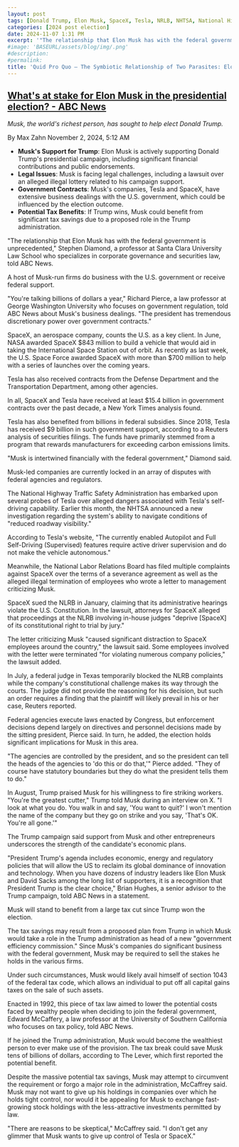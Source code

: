 ```yaml
---
layout: post
tags: [Donald Trump, Elon Musk, SpaceX, Tesla, NRLB, NHTSA, National Highway Traffic Safety Administration, National Labor Relations Board, politics, federal government graft]
categories: [2024 post election]
date: 2024-11-07 1:31 PM
excerpt: '"The relationship that Elon Musk has with the federal government is unprecedented." – Stephen Diamond, a professor at Santa Clara University Law School'
#image: 'BASEURL/assets/blog/img/.png'
#description:
#permalink:
title: 'Quid Pro Quo – The Symbiotic Relationship of Two Parasites: Elon Musk & Donald Trump'
---
```



## [What's at stake for Elon Musk in the presidential election? - ABC News](https://abcnews.go.com/Business/stake-elon-musk-presidential-election/story?id=115143069)

*Musk, the world's richest person, has sought to help elect Donald Trump.*

By Max Zahn
November 2, 2024, 5:12 AM


- **Musk's Support for Trump**: Elon Musk is actively supporting Donald Trump's presidential campaign, including significant financial contributions and public endorsements.
- **Legal Issues**: Musk is facing legal challenges, including a lawsuit over an alleged illegal lottery related to his campaign support.
- **Government Contracts**: Musk's companies, Tesla and SpaceX, have extensive business dealings with the U.S. government, which could be influenced by the election outcome.
- **Potential Tax Benefits**: If Trump wins, Musk could benefit from significant tax savings due to a proposed role in the Trump administration.

"The relationship that Elon Musk has with the federal government is unprecedented," Stephen Diamond, a professor at Santa Clara University Law School who specializes in corporate governance and securities law, told ABC News.

A host of Musk-run firms do business with the U.S. government or receive federal support.

"You're talking billions of dollars a year," Richard Pierce, a law professor at George Washington University who focuses on government regulation, told ABC News about Musk's business dealings. "The president has tremendous discretionary power over government contracts."

SpaceX, an aerospace company, counts the U.S. as a key client. In June, NASA awarded SpaceX \$843 million to build a vehicle that would aid in taking the International Space Station out of orbit. As recently as last week, the U.S. Space Force awarded SpaceX with more than \$700 million to help with a series of launches over the coming years.

Tesla has also received contracts from the Defense Department and the Transportation Department, among other agencies.

In all, SpaceX and Tesla have received at least $15.4 billion in government contracts over the past decade, a New York Times analysis found.

Tesla has also benefited from billions in federal subsidies. Since 2018, Tesla has received \$9 billion in such government support, according to a Reuters analysis of securities filings. The funds have primarily stemmed from a program that rewards manufacturers for exceeding carbon emissions limits.

"Musk is intertwined financially with the federal government," Diamond said.

Musk-led companies are currently locked in an array of disputes with federal agencies and regulators.

The National Highway Traffic Safety Administration has embarked upon several probes of Tesla over alleged dangers associated with Tesla's self-driving capability. Earlier this month, the NHTSA announced a new investigation regarding the system's ability to navigate conditions of "reduced roadway visibility."

According to Tesla's website, "The currently enabled Autopilot and Full Self-Driving (Supervised) features require active driver supervision and do not make the vehicle autonomous."

Meanwhile, the National Labor Relations Board has filed multiple complaints against SpaceX over the terms of a severance agreement as well as the alleged illegal termination of employees who wrote a letter to management criticizing Musk.

SpaceX sued the NLRB in January, claiming that its administrative hearings violate the U.S. Constitution. In the lawsuit, attorneys for SpaceX alleged that proceedings at the NLRB involving in-house judges "deprive [SpaceX] of its constitutional right to trial by jury."

The letter criticizing Musk "caused significant distraction to SpaceX employees around the country," the lawsuit said. Some employees involved with the letter were terminated "for violating numerous company policies," the lawsuit added.

In July, a federal judge in Texas temporarily blocked the NLRB complaints while the company's constitutional challenge makes its way through the courts. The judge did not provide the reasoning for his decision, but such an order requires a finding that the plaintiff will likely prevail in his or her case, Reuters reported.

Federal agencies execute laws enacted by Congress, but enforcement decisions depend largely on directives and personnel decisions made by the sitting president, Pierce said. In turn, he added, the election holds significant implications for Musk in this area.

"The agencies are controlled by the president, and so the president can tell the heads of the agencies to 'do this or do that,'" Pierce added. "They of course have statutory boundaries but they do what the president tells them to do."

In August, Trump praised Musk for his willingness to fire striking workers. "You're the greatest cutter," Trump told Musk during an interview on X. "I look at what you do. You walk in and say, 'You want to quit?' I won't mention the name of the company but they go on strike and you say, 'That's OK. You're all gone.'"

The Trump campaign said support from Musk and other entrepreneurs underscores the strength of the candidate's economic plans.

"President Trump's agenda includes economic, energy and regulatory policies that will allow the US to reclaim its global dominance of innovation and technology. When you have dozens of industry leaders like Elon Musk and David Sacks among the long list of supporters, it is a recognition that President Trump is the clear choice," Brian Hughes, a senior advisor to the Trump campaign, told ABC News in a statement.

Musk will stand to benefit from a large tax cut since Trump won the election.

The tax savings may result from a proposed plan from Trump in which Musk would take a role in the Trump administration as head of a new "government efficiency commission." Since Musk's companies do significant business with the federal government, Musk may be required to sell the stakes he holds in the various firms.

Under such circumstances, Musk would likely avail himself of section 1043 of the federal tax code, which allows an individual to put off all capital gains taxes on the sale of such assets.

Enacted in 1992, this piece of tax law aimed to lower the potential costs faced by wealthy people when deciding to join the federal government, Edward McCaffery, a law professor at the University of Southern California who focuses on tax policy, told ABC News.

If he joined the Trump administration, Musk would become the wealthiest person to ever make use of the provision. The tax break could save Musk tens of billions of dollars, according to The Lever, which first reported the potential benefit.

Despite the massive potential tax savings, Musk may attempt to circumvent the requirement or forgo a major role in the administration, McCaffrey said. Musk may not want to give up his holdings in companies over which he holds tight control, nor would it be appealing for Musk to exchange fast-growing stock holdings with the less-attractive investments permitted by law.

"There are reasons to be skeptical," McCaffrey said. "I don't get any glimmer that Musk wants to give up control of Tesla or SpaceX."
